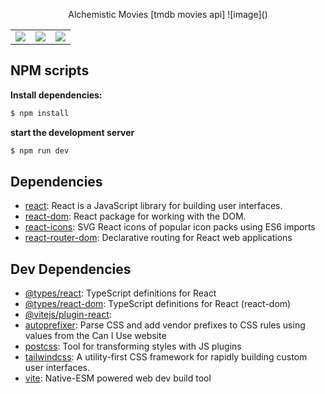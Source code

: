 <p align="center">Alchemistic Movies [tmdb movies api]
![image]()

<table>
  <tr>
    <td valign="top"><img src="https://user-images.githubusercontent.com/88943961/181868401-110a7079-5d47-4a3d-bf6c-d51cfe00477d.png"/></td>
    <td valign="top"><img src="https://user-images.githubusercontent.com/88943961/181870236-df08ba33-a734-41d9-801f-de3292572d6a.png"/></td>
    <td valign="top"><img src="https://user-images.githubusercontent.com/88943961/181870345-adc3022c-2bdd-4e4c-8f3e-a352a321ee41.png"/></td>
  </tr>
</table>

## NPM scripts

**Install dependencies:**
```sh
$ npm install
``` 

 **start the development server**
 ```sh
$ npm run dev
``` 


## Dependencies

- [react](https://ghub.io/react): React is a JavaScript library for building user interfaces.
- [react-dom](https://ghub.io/react-dom): React package for working with the DOM.
- [react-icons](https://ghub.io/react-icons): SVG React icons of popular icon packs using ES6 imports
- [react-router-dom](https://ghub.io/react-router-dom): Declarative routing for React web applications

## Dev Dependencies

- [@types/react](https://ghub.io/@types/react): TypeScript definitions for React
- [@types/react-dom](https://ghub.io/@types/react-dom): TypeScript definitions for React (react-dom)
- [@vitejs/plugin-react](https://ghub.io/@vitejs/plugin-react): 
- [autoprefixer](https://ghub.io/autoprefixer): Parse CSS and add vendor prefixes to CSS rules using values from the Can I Use website
- [postcss](https://ghub.io/postcss): Tool for transforming styles with JS plugins
- [tailwindcss](https://ghub.io/tailwindcss): A utility-first CSS framework for rapidly building custom user interfaces.
- [vite](https://ghub.io/vite): Native-ESM powered web dev build tool

